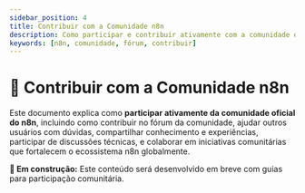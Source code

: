```yaml
---
sidebar_position: 4
title: Contribuir com a Comunidade n8n
description: Como participar e contribuir ativamente com a comunidade oficial do n8n
keywords: [n8n, comunidade, fórum, contribuir]
---
```


# 👥 Contribuir com a Comunidade n8n

Este documento explica como **participar ativamente da comunidade oficial do n8n**, incluindo como contribuir no fórum da comunidade, ajudar outros usuários com dúvidas, compartilhar conhecimento e experiências, participar de discussões técnicas, e colaborar em iniciativas comunitárias que fortalecem o ecossistema n8n globalmente.

**🔄 Em construção:** Este conteúdo será desenvolvido em breve com guias para participação comunitária.
